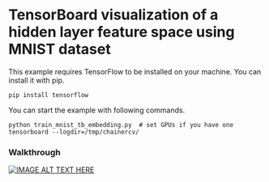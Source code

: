 # TensorBoard visualization of a hidden layer feature space using MNIST dataset

This example requires TensorFlow to be installed on your machine.
You can install it with pip.

```
pip install tensorflow
```


You can start the example with following commands.

```
python train_mnist_tb_embedding.py  # set GPUs if you have one
tensorboard --logdir=/tmp/chainercv/
```

### Walkthrough

[![IMAGE ALT TEXT HERE](https://img.youtube.com/vi/FjSBDjiS3Gw/0.jpg)](https://www.youtube.com/watch?v=FjSBDjiS3Gw)
